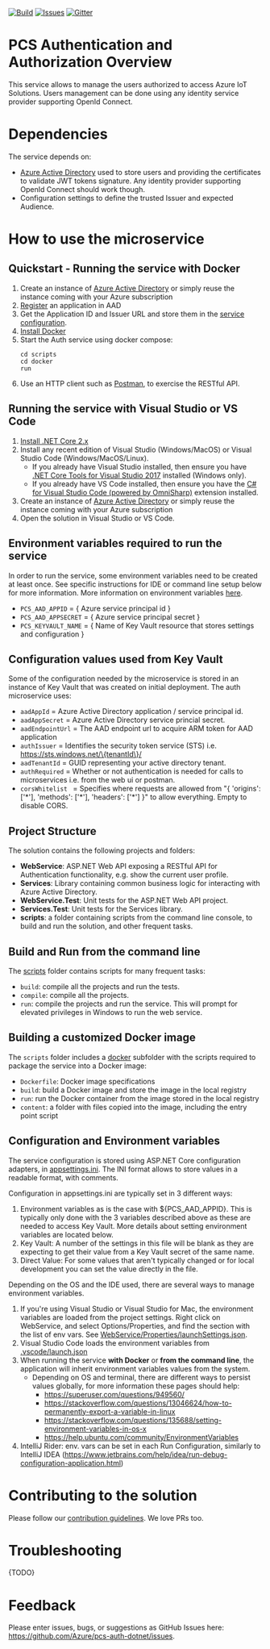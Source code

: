 [![Build][build-badge]][build-url]
[![Issues][issues-badge]][issues-url]
[![Gitter][gitter-badge]][gitter-url]

PCS Authentication and Authorization Overview
=============================================

This service allows to manage the users authorized to access Azure IoT
Solutions. Users management can be done using any identity service
provider supporting OpenId Connect.

Dependencies
============

The service depends on:

* [Azure Active Directory][aad-url] used to store users and providing
  the certificates to validate JWT tokens signature. Any identity
  provider supporting OpenId Connect should work though.
* Configuration settings to define the trusted Issuer and expected
  Audience.

How to use the microservice
===========================

## Quickstart - Running the service with Docker

1. Create an instance of [Azure Active Directory][aad-url] or simply
   reuse the instance coming with your Azure subscription
1. [Register][aad-register-app] an application in AAD
1. Get the Application ID and Issuer URL and store them in the
   [service configuration](WebService/appsettings.ini).
1. [Install Docker][docker-install-url]
1. Start the Auth service using docker compose:
   ```
   cd scripts
   cd docker
   run
   ```
1. Use an HTTP client such as [Postman][postman-url], to exercise the
   RESTful API.

## Running the service with Visual Studio or VS Code

1. [Install .NET Core 2.x][dotnet-install]
1. Install any recent edition of Visual Studio (Windows/MacOS) or Visual
   Studio Code (Windows/MacOS/Linux).
   * If you already have Visual Studio installed, then ensure you have
   [.NET Core Tools for Visual Studio 2017][dotnetcore-tools-url]
   installed (Windows only).
   * If you already have VS Code installed, then ensure you have the [C# for Visual Studio Code (powered by OmniSharp)][omnisharp-url] extension installed.
1. Create an instance of [Azure Active Directory][aad-url] or simply
   reuse the instance coming with your Azure subscription
1. Open the solution in Visual Studio or VS Code.

## Environment variables required to run the service
In order to run the service, some environment variables need to be created 
at least once. See specific instructions for IDE or command line setup below
for more information. More information on environment variables
[here](#configuration-and-environment-variables).

* `PCS_AAD_APPID` = { Azure service principal id }
* `PCS_AAD_APPSECRET` = { Azure service principal secret }
* `PCS_KEYVAULT_NAME` = { Name of Key Vault resource that stores settings and configuration }

## Configuration values used from Key Vault
Some of the configuration needed by the microservice is stored in an instance of Key Vault that was created on initial deployment. The auth microservice uses:

* `aadAppId` = Azure Active Directory application / service principal id.
* `aadAppSecret` = Azure Active Directory service princial secret.
* `aadEndpointUrl` = The AAD endpoint url to acquire ARM token for AAD application
* `authIssuer` = Identifies the security token service (STS) i.e. https://sts.windows.net/\{tenantId\}/
* `aadTenantId` = GUID representing your active directory tenant.
* `authRequired` = Whether or not authentication is needed for calls to microservices i.e. from the web ui or postman.
* `corsWhitelist ` = Specifies where requests are allowed from "{ 'origins': ['\*'], 'methods': ['\*'], 'headers': ['\*'] }" to allow everything. Empty to disable CORS.

## Project Structure

The solution contains the following projects and folders:

* **WebService**: ASP.NET Web API exposing a RESTful API for Authentication
  functionality, e.g. show the current user profile.
* **Services**: Library containing common business logic for interacting with
  Azure Active Directory.
* **WebService.Test**: Unit tests for the ASP.NET Web API project.
* **Services.Test**: Unit tests for the Services library.
* **scripts**: a folder containing scripts from the command line console,
  to build and run the solution, and other frequent tasks.

## Build and Run from the command line

The [scripts](scripts) folder contains scripts for many frequent tasks:

* `build`: compile all the projects and run the tests.
* `compile`: compile all the projects.
* `run`: compile the projects and run the service. This will prompt for
  elevated privileges in Windows to run the web service.

## Building a customized Docker image

The `scripts` folder includes a [docker](scripts/docker) subfolder with the
scripts required to package the service into a Docker image:

* `Dockerfile`: Docker image specifications
* `build`: build a Docker image and store the image in the local registry
* `run`: run the Docker container from the image stored in the local registry
* `content`: a folder with files copied into the image, including the entry
  point script

## Configuration and Environment variables

The service configuration is stored using ASP.NET Core configuration
adapters, in [appsettings.ini](WebService/appsettings.ini). The INI
format allows to store values in a readable format, with comments.

Configuration in appsettings.ini are typically set in 3 different ways:

1. Environment variables as is the case with ${PCS_AAD_APPID}. This is typically
only done with the 3 variables described above as these are needed to access Key Vault. 
More details about setting environment variables are located below.
1. Key Vault: A number of the settings in this file will be blank as they are expecting
to get their value from a Key Vault secret of the same name.
1. Direct Value: For some values that aren't typically changed or for local development
you can set the value directly in the file.

Depending on the OS and the IDE used, there are several ways to manage environment variables.

1. If you're using Visual Studio or Visual Studio for Mac, the environment
   variables are loaded from the project settings. Right click on WebService,
   and select Options/Properties, and find the section with the list of env
   vars. See [WebService/Properties/launchSettings.json](WebService/Properties/launchSettings.json).
1. Visual Studio Code loads the environment variables from
   [.vscode/launch.json](.vscode/launch.json)
1. When running the service **with Docker** or **from the command line**, the
   application will inherit environment variables values from the system. 
   * Depending on OS and terminal, there are different ways to persist values
     globally, for more information these pages should help:
     * https://superuser.com/questions/949560/
     * https://stackoverflow.com/questions/13046624/how-to-permanently-export-a-variable-in-linux
     * https://stackoverflow.com/questions/135688/setting-environment-variables-in-os-x
     * https://help.ubuntu.com/community/EnvironmentVariables
1. IntelliJ Rider: env. vars can be set in each Run Configuration, similarly to
  IntelliJ IDEA (https://www.jetbrains.com/help/idea/run-debug-configuration-application.html)

Contributing to the solution
============================

Please follow our [contribution guidelines](CONTRIBUTING.md).  We love PRs too.

Troubleshooting
===============

{TODO}

Feedback
==========

Please enter issues, bugs, or suggestions as GitHub Issues here:
https://github.com/Azure/pcs-auth-dotnet/issues.





[build-badge]:https://solutionaccelerators.visualstudio.com/RemoteMonitoring/_apis/build/status/Consolidated%20Repo
[build-url]: https://solutionaccelerators.visualstudio.com/RemoteMonitoring/_build/latest?definitionId=22
[issues-badge]: https://img.shields.io/github/issues/azure/pcs-auth-dotnet.svg
[issues-url]: https://github.com/azure/pcs-auth-dotnet/issues
[gitter-badge]: https://img.shields.io/gitter/room/azure/iot-solutions.js.svg
[gitter-url]: https://gitter.im/azure/iot-solutions

[aad-url]: https://azure.microsoft.com/services/active-directory
[aad-register-app]: https://docs.microsoft.com/azure/active-directory/develop/active-directory-integrating-applications
[docker-install-url]: https://docs.docker.com/engine/installation/
[postman-url]: https://www.getpostman.com
[dotnet-install]: https://www.microsoft.com/net/learn/get-started
[vs-install-url]: https://www.visualstudio.com/downloads
[dotnetcore-tools-url]: https://www.microsoft.com/net/core#windowsvs2017
[omnisharp-url]: https://github.com/OmniSharp/omnisharp-vscode
[windows-envvars-howto-url]: https://superuser.com/questions/949560/how-do-i-set-system-environment-variables-in-windows-10
